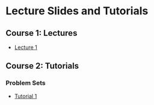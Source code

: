 # Lecture Slides and Tutorials

## Course 1: Lectures
- [Lecture 1](./lecture/l1/Lecture_1.html)

## Course 2: Tutorials
### Problem Sets
- [Tutorial 1](./tutorial/tutorial-1/tutorial_1.html)
